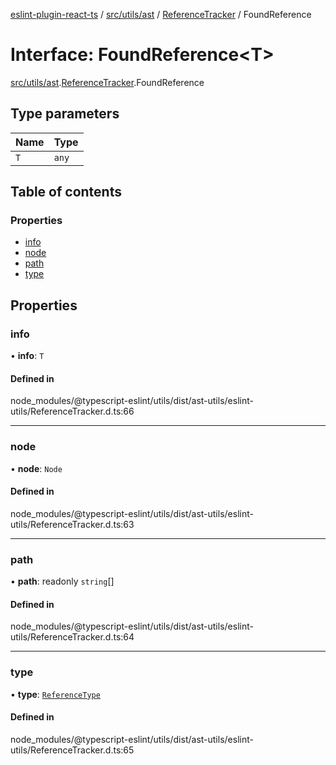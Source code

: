 [eslint-plugin-react-ts](../README.md) / [src/utils/ast](../modules/src_utils_ast.md) / [ReferenceTracker](../modules/src_utils_ast.ReferenceTracker.md) / FoundReference

# Interface: FoundReference<T\>

[src/utils/ast](../modules/src_utils_ast.md).[ReferenceTracker](../modules/src_utils_ast.ReferenceTracker.md).FoundReference

## Type parameters

| Name | Type |
| :------ | :------ |
| `T` | `any` |

## Table of contents

### Properties

- [info](src_utils_ast.ReferenceTracker.FoundReference.md#info)
- [node](src_utils_ast.ReferenceTracker.FoundReference.md#node)
- [path](src_utils_ast.ReferenceTracker.FoundReference.md#path)
- [type](src_utils_ast.ReferenceTracker.FoundReference.md#type)

## Properties

### info

• **info**: `T`

#### Defined in

node_modules/@typescript-eslint/utils/dist/ast-utils/eslint-utils/ReferenceTracker.d.ts:66

___

### node

• **node**: `Node`

#### Defined in

node_modules/@typescript-eslint/utils/dist/ast-utils/eslint-utils/ReferenceTracker.d.ts:63

___

### path

• **path**: readonly `string`[]

#### Defined in

node_modules/@typescript-eslint/utils/dist/ast-utils/eslint-utils/ReferenceTracker.d.ts:64

___

### type

• **type**: [`ReferenceType`](../modules/src_utils_ast.ReferenceTracker.md#referencetype)

#### Defined in

node_modules/@typescript-eslint/utils/dist/ast-utils/eslint-utils/ReferenceTracker.d.ts:65
